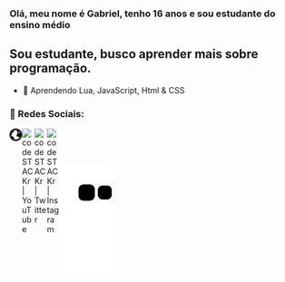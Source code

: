 ### Olá, meu nome é Gabriel, tenho 16 anos e sou estudante do ensino médio

## Sou estudante, busco aprender mais sobre programação.
- 🌱 Aprendendo Lua, JavaScript, Html & CSS

### 📸 Redes Sociais:

[<img align="left" alt="codeSTACKr.com" width="22px" src="https://raw.githubusercontent.com/iconic/open-iconic/master/svg/globe.svg" />][website]
[<img align="left" alt="codeSTACKr | YouTube" width="22px" src="https://cdn.jsdelivr.net/npm/simple-icons@v3/icons/youtube.svg" />][youtube]
[<img align="left" alt="codeSTACKr | Twitter" width="22px" src="https://cdn.jsdelivr.net/npm/simple-icons@v3/icons/twitter.svg" />][twitter]
[<img align="left" alt="codeSTACKr | Instagram" width="22px" src="https://cdn.jsdelivr.net/npm/simple-icons@v3/icons/instagram.svg" />][instagram]

<br />
<br />
<br />

[website]: https://infinityevolved.online
[course]: http://vsCodeHero.com
[twitter]: https://twitter.com/moreiraffx
[youtube]: https://www.youtube.com/channel/UCOZgdRzEiTvJLKsSRIakoWg
[instagram]: https://instagram.com/gabrielm07._
[linkedin]: https://linkedin.com/in/codeSTACKr
[webdevplaylist]: https://www.youtube.com/playlist?list=PLkwxH9e_vrAJ0WbEsFA9W3I1W-g_BTsbt
[jsplaylist]: https://www.youtube.com/playlist?list=PLkwxH9e_vrALRJKu7wfXby3MKeflhTu6B
[cssplaylist]: https://www.youtube.com/playlist?list=PLkwxH9e_vrALSdvZuEh6gqQdmDoDIoqz4
[reactplaylist]: https://www.youtube.com/playlist?list=PLkwxH9e_vrAK4TdffpxKY3QGyHCpxFcQ0

![snake gif](https://github.com/GabrielUirauna/GabrielUirauna/blob/output/github-contribution-grid-snake.svg)
